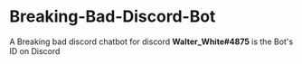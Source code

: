 # Breaking-Bad-Discord-Bot
A Breaking bad discord chatbot for discord 
**Walter_White#4875** is the Bot's ID on Discord
